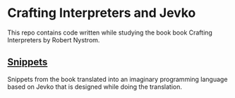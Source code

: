 # Crafting Interpreters and Jevko

This repo contains code written while studying the book book Crafting Interpreters by Robert Nystrom.

## [Snippets](./snippets-translated.md) 

Snippets from the book translated into an imaginary programming language based on Jevko that is designed while doing the translation.